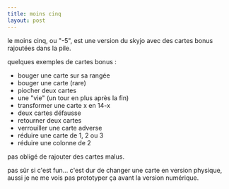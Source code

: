 ```yaml
---
title: moins cinq
layout: post
---
```


le moins cinq, ou "-5", est une version du skyjo avec des cartes bonus rajoutées dans la pile.

quelques exemples de cartes bonus :

- bouger une carte sur sa rangée
- bouger une carte (rare)
- piocher deux cartes
- une "vie" (un tour en plus après la fin)
- transformer une carte x en 14-x
- deux cartes défausse
- retourner deux cartes
- verrouiller une carte adverse
- réduire une carte de 1, 2 ou 3
- réduire une colonne de 2

pas obligé de rajouter des cartes malus.

pas sûr si c'est fun... 
c'est dur de changer une carte en version physique,
aussi je ne me vois pas prototyper ça avant la version numérique.
